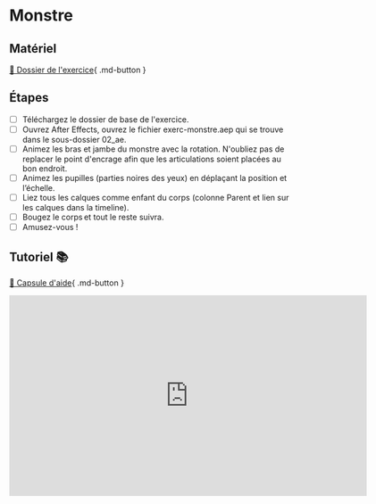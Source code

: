 # Monstre
## Matériel


  

[📁 Dossier de l'exercice](https://cmontmorency365-my.sharepoint.com/:f:/g/personal/mariem_ouellet_cmontmorency_qc_ca/EjbVz8zaKKhPlUWCd69f41AByuqGlNv5XlWP1d3YD3Gvwg?e=TlULZU){ .md-button }       


## Étapes
- [ ] Téléchargez le dossier de base de l'exercice.
- [ ] Ouvrez After Effects, ouvrez le fichier exerc-monstre.aep qui se trouve dans le sous-dossier 02_ae.
- [ ] Animez les bras et jambe du monstre avec la rotation. N'oubliez pas de replacer le point d'encrage afin que les articulations soient placées au bon endroit.
- [ ] Animez les pupilles (parties noires des yeux) en déplaçant la position et l’échelle.
- [ ] Liez tous les calques comme enfant du corps (colonne Parent et lien sur les calques dans la timeline).
- [ ] Bougez le corps et tout le reste suivra.
- [ ] Amusez-vous !

## Tutoriel 📚
[📁 Capsule d'aide](https://cmontmorency365-my.sharepoint.com/:v:/g/personal/mariem_ouellet_cmontmorency_qc_ca/EVg4YOvTIVRKjU5mXRMB-1UBqbT1Rpv6FFWY73AFd-Gz9w?nav=eyJyZWZlcnJhbEluZm8iOnsicmVmZXJyYWxBcHAiOiJPbmVEcml2ZUZvckJ1c2luZXNzIiwicmVmZXJyYWxBcHBQbGF0Zm9ybSI6IldlYiIsInJlZmVycmFsTW9kZSI6InZpZXciLCJyZWZlcnJhbFZpZXciOiJNeUZpbGVzTGlua0NvcHkifX0&e=ppsCIg){ .md-button }       

<iframe src="https://cmontmorency365-my.sharepoint.com/personal/mariem_ouellet_cmontmorency_qc_ca/_layouts/15/embed.aspx?UniqueId=eb603858-21d3-4a54-8d4e-665d1301fb55&embed=%7B%22ust%22%3Atrue%2C%22hv%22%3A%22CopyEmbedCode%22%7D&referrer=StreamWebApp&referrerScenario=EmbedDialog.Create" width="640" height="360" frameborder="0" scrolling="no" allowfullscreen title="explications_exercice-monstre.mov"></iframe>
